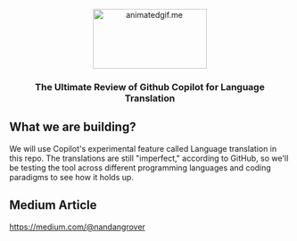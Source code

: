 <p align="center">
<img  alt="animatedgif.me" height="107px" width="204px" src="https://oksala.net/wp-content/uploads/2022/06/image-6.png">
</p>

<h3 align="center"> The Ultimate Review of Github Copilot for Language Translation </h3>

## What we are building?
We will use Copilot's experimental feature called Language translation in this repo. The translations are still "imperfect," according to GitHub, so we'll be testing the tool across different programming languages and coding paradigms to see how it holds up.

## Medium Article

https://medium.com/@nandangrover
